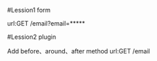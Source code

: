 #Lession1 form

url:GET <host>/email?email=*****

#Lession2 plugin

Add before、around、after method
url:GET <host>/email


